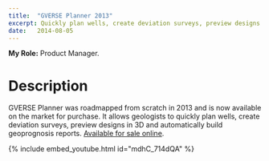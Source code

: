 ```yaml
---
title:  "GVERSE Planner 2013"
excerpt: Quickly plan wells, create deviation surveys, preview designs in 3D and automatically build geoprognosis reports.
date:   2014-08-05
---
```



**My Role:** Product Manager.

# Description

GVERSE Planner was roadmapped from scratch in 2013 and is now available on the market for purchase. It allows geologists to quickly plan wells, create deviation surveys, preview designs in 3D and automatically build geoprognosis reports. [Available for sale online](https://estore.lmkr.com/Home/ProductDetails/4).

{% include embed_youtube.html id="mdhC_714dQA" %}